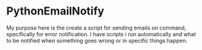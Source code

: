 # PythonEmailNotify

My purpose here is the create a script for sending emails on command, specifically for error notification. I have scripts i run automatically and what to be notified when something goes wrong or in specific things happen. 